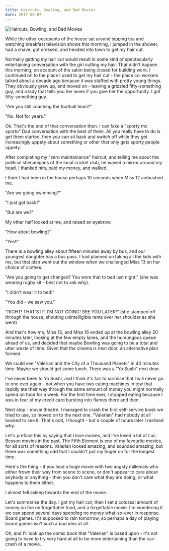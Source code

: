 ```yaml
---
title: Haircuts, Bowling, and Bad Movies
date: 2017-08-07
---
```


![Haircuts, Bowling, and Bad Movies](https://source.unsplash.com/dUPDhdeCN84/1600x900)

While the other occupants of the house sat around sipping tea and watching breakfast television shows this morning, I jumped in the shower, had a shave, got dressed, and headed into town to get my hair cut.

Normally getting my hair cut would result in some kind of spectacularly entertaining conversation with the girl cutting my hair. That didn't happen this morning, on account of the salon being closed for building work. I continued on to the place I used to get my hair cut - the place co-workers talked about a decade ago because it was staffed with pretty young things. They obviously grew up, and moved on - leaving a grizzled fifty-something guy, and a lady that tells you her woes if you give her the opportunity. I got fifty-something guy.

"Are you still coaching the football team?"

"No. Not for years."

Ok. That's the end of that conversation then. I can fake a "sporty mc sporto" Dad conversation with the best of them. All you really have to do is get them started, then you can sit back and switch off while they get increasingly uppety about something or other that only gets sporty people uppety.

After completing my "zero maintainance" haircut, and telling me about the political shenanigans of the local cricket club, he waved a mirror around my head. I thanked him, paid my money, and walked.

I think I had been in the house perhaps 10 seconds when Miss 12 ambushed me.

"Are we going swimming?"

"I just got back!"

"But are we?"

My other half looked at me, and raised an eyebrow.

"How about bowling?"

"Yes!!"

There is a bowling alley about fifteen minutes away by bus, and our youngest daughter has a bus pass. I had planned on taking all the kids with me, but that plan went out the window when we challenged Miss 13 on her choice of clothes.

"Are you going to get changed? You wore that to bed last night." (she was wearing rugby kit - best not to ask why).

"I didn't wear it to bed!"

"You did - we saw you."

"RIGHT! THAT'S IT! I'M NOT GOING! SEE YOU LATER!" (she stamped off through the house, shouting unintelligible rants over her shoulder as she went)

And that's how me, Miss 12, and Miss 16 ended up at the bowling alley 20 minutes later, looking at the few empty lanes, and the humungous queue ahead of us, and decided that maybe Bowling was going to be a total and utter waste of time. Given that the cinema is next door, an alternative plan formed.

We could see "Valerian and the City of a Thousand Planets" in 40 minutes time. Maybe we should get some lunch. There was a "Yo Sushi" next door.

I've never been to Yo Sushi, and I think it's fair to surmise that I will never go to one ever again - not when you have two eating machines in tow that rapidly ate their way through the same amount of money you might normally spend on food for a week. For the first time ever, I stopped eating because I was in fear of my credit card bursting into flames there and then.

Next stop - movie theatre. I managed to crash the first self-service kiosk we tried to use, so moved on to the next one. "Valerian" had nobody at all booked to see it. That's odd, I thought - but a couple of hours later I realised why.

Let's preface this by saying that I love movies, and I've loved a lot of Luc Besson movies in the past. The Fifth Element is one of my favourite movies, for all sorts of reasons. Valerian looked amazing, and sounded amazing, but there was something odd that I couldn't put my finger on for the longest time.

Here's the thing - if you lead a huge movie with two angsty millenials who either frown their way from scene to scene, or don't appear to care about anybody or anything - then you don't care what they are doing, or what happens to them either.

I almost fell asleep towards the end of the movie.

Let's summarise the day. I got my hair cut, then I set a colossal amount of money on fire on forgettable food, and a forgettable movie. I'm wondering if we can spend several days spending no money what-so-ever in response. Board games. It's supposed to rain tomorrow, so perhaps a day of playing board games isn't such a bad idea at all.

Oh, and I'll look up the comic book that "Valerian" is based upon - it's not going to have to try very hard at all to be more entertaining than the car-crash of a movie.